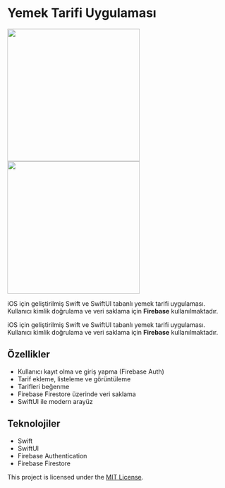 # Yemek Tarifi Uygulaması

<p>
  <img src="https://github.com/user-attachments/assets/955929ce-ee5f-4adc-a399-665756a1ddad" width="300" />
  <img src="https://github.com/user-attachments/assets/4d574296-877c-43e6-b0fc-e68f084ffc93" width="300" />
</p>

iOS için geliştirilmiş Swift ve SwiftUI tabanlı yemek tarifi uygulaması.  
Kullanıcı kimlik doğrulama ve veri saklama için **Firebase** kullanılmaktadır.


iOS için geliştirilmiş Swift ve SwiftUI tabanlı yemek tarifi uygulaması.  
Kullanıcı kimlik doğrulama ve veri saklama için **Firebase** kullanılmaktadır.

## Özellikler
- Kullanıcı kayıt olma ve giriş yapma (Firebase Auth)
- Tarif ekleme, listeleme ve görüntüleme
- Tarifleri beğenme
- Firebase Firestore üzerinde veri saklama
- SwiftUI ile modern arayüz

## Teknolojiler
- Swift
- SwiftUI
- Firebase Authentication
- Firebase Firestore

This project is licensed under the [MIT License](LICENSE).
